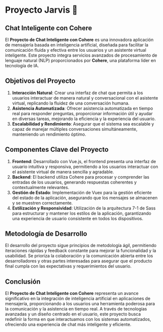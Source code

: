 # Proyecto Jarvis 🤖

## Chat Inteligente con Cohere

El **Proyecto de Chat Inteligente con Cohere** es una innovadora aplicación de mensajería basada en inteligencia artificial, diseñada para facilitar la comunicación fluida y efectiva entre los usuarios y un asistente virtual inteligente. Este proyecto integra servicios avanzados de procesamiento de lenguaje natural (NLP) proporcionados por **Cohere**, una plataforma líder en tecnología de IA.

## Objetivos del Proyecto

1. **Interacción Natural**: Crear una interfaz de chat que permita a los usuarios interactuar de manera natural y conversacional con el asistente virtual, replicando la fluidez de una conversación humana.
2. **Asistencia Automatizada**: Ofrecer asistencia automatizada en tiempo real para responder preguntas, proporcionar información útil y ayudar en diversas tareas, mejorando la eficiencia y la experiencia del usuario.
3. **Escalabilidad y Rendimiento**: Asegurar que el sistema sea escalable y capaz de manejar múltiples conversaciones simultáneamente, manteniendo un rendimiento óptimo.

## Componentes Clave del Proyecto

1. **Frontend**: Desarrollado con Vue.js, el frontend presenta una interfaz de usuario intuitiva y responsiva, permitiendo a los usuarios interactuar con el asistente virtual de manera sencilla y agradable.
2. **Backend**: El backend utiliza Cohere para procesar y comprender las entradas de los usuarios, generando respuestas coherentes y contextualmente relevantes.
3. **Gestión de Estado**: Implementación de Vuex para la gestión eficiente del estado de la aplicación, asegurando que los mensajes se almacenen y se muestren correctamente.
4. **Estilización y Responsividad**: Utilización de la arquitectura 7-1 de Sass para estructurar y mantener los estilos de la aplicación, garantizando una experiencia de usuario consistente en todos los dispositivos.

## Metodología de Desarrollo

El desarrollo del proyecto sigue principios de metodología ágil, permitiendo iteraciones rápidas y feedback constante para mejorar la funcionalidad y la usabilidad. Se prioriza la colaboración y la comunicación abierta entre los desarrolladores y otras partes interesadas para asegurar que el producto final cumpla con las expectativas y requerimientos del usuario.

## Conclusión

El **Proyecto de Chat Inteligente con Cohere** representa un avance significativo en la integración de inteligencia artificial en aplicaciones de mensajería, proporcionando a los usuarios una herramienta poderosa para la comunicación y la asistencia en tiempo real. A través de tecnologías avanzadas y un diseño centrado en el usuario, este proyecto busca redefinir la forma en que interactuamos con los sistemas automatizados, ofreciendo una experiencia de chat más inteligente y eficiente.
